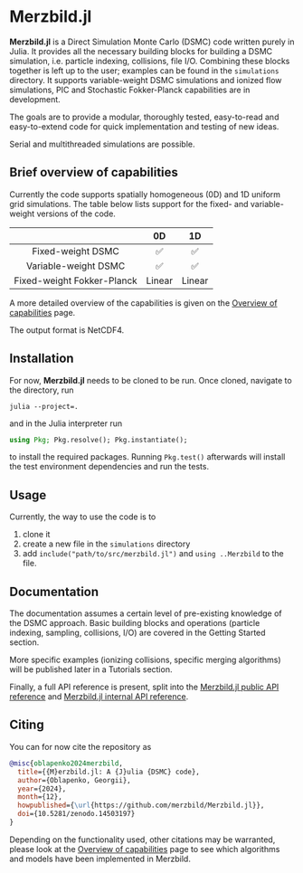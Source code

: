 # Merzbild.jl

**Merzbild.jl** is a Direct Simulation Monte Carlo (DSMC) code written purely in Julia.
It provides all the necessary building blocks for building a DSMC simulation, i.e.
particle indexing, collisions, file I/O. Combining these blocks together is left up
to the user; examples can be found in the `simulations` directory.
It supports variable-weight DSMC simulations and ionized flow simulations,
PIC and Stochastic Fokker-Planck capabilities are in development.

The goals are to provide a modular, thoroughly tested, easy-to-read and easy-to-extend code
for quick implementation and testing of new ideas.

Serial and multithreaded simulations are possible.

## Brief overview of capabilities
Currently the code supports spatially homogeneous (0D) and 1D uniform grid simulations.
The table below lists support for the fixed- and variable-weight versions of the code.

|                        | **0D**                                        | **1D** |
|:----------------------:|:-----------------------------------------:|:----:|
| Fixed-weight DSMC      | ✅                                        | ✅ |
| Variable-weight DSMC   | ✅ | ✅ |
| Fixed-weight Fokker-Planck| Linear | Linear |

A more detailed overview of the capabilities is given on the [Overview of capabilities](@ref) page.

The output format is NetCDF4.

## Installation
For now, **Merzbild.jl** needs to be cloned to be run. Once cloned, navigate to the directory, run
```
julia --project=.
```
and in the Julia interpreter run
```julia
using Pkg; Pkg.resolve(); Pkg.instantiate();
```
to install the required packages.
Running `Pkg.test()` afterwards will install the test environment dependencies and run the tests.

## Usage
Currently, the way to use the code is to
  1. clone it
  2. create a new file in the `simulations` directory
  3. add `include("path/to/src/merzbild.jl")` and `using ..Merzbild` to the file.

## Documentation
The documentation assumes a certain level of pre-existing knowledge of the DSMC approach.
Basic building blocks and operations (particle indexing, sampling, collisions, I/O) are covered in the
Getting Started section.

More specific examples (ionizing collisions, specific merging algorithms) will be published later in a Tutorials section.

Finally, a full API reference is present, split into the [Merzbild.jl public API reference](@ref)
and [Merzbild.jl internal API reference](@ref).

## Citing
You can for now cite the repository as
```bibtex
@misc{oblapenko2024merzbild,
  title={{M}erzbild.jl: A {J}ulia {DSMC} code},
  author={Oblapenko, Georgii},
  year={2024},
  month={12},
  howpublished={\url{https://github.com/merzbild/Merzbild.jl}},
  doi={10.5281/zenodo.14503197}
}
```

Depending on the functionality used, other citations may be warranted, please look at the
[Overview of capabilities](@ref) page to see which algorithms and models have been implemented in Merzbild.
